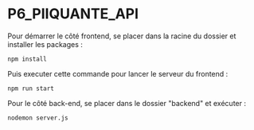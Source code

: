# P6_PIIQUANTE_API

Pour démarrer le côté frontend, se placer dans la racine du dossier et installer les packages :

```shell
npm install
```

Puis executer cette commande pour lancer le serveur du frontend :

```shell
npm run start
```

Pour le côté back-end, se placer dans le dossier "backend" et exécuter :

```shell
nodemon server.js
```
